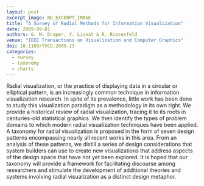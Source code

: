 ```yaml
---
layout: post
excerpt_image: NO_EXCERPT_IMAGE
title: "A Survey of Radial Methods for Information Visualization"
date: 2009-09-01
authors: G. M. Draper, Y. Livnat & R. Riesenfeld
venue: "IEEE Transactions on Visualization and Computer Graphics"
doi: 10.1109/TVCG.2009.23
categories:
  - survey
  - taxonomy
  - charts
---
```

Radial visualization, or the practice of displaying data in a circular or elliptical pattern, is an increasingly common technique in information visualization research. In spite of its prevalence, little work has been done to study this visualization paradigm as a methodology in its own right. We provide a historical review of radial visualization, tracing it to its roots in centuries-old statistical graphics. We then identify the types of problem domains to which modern radial visualization techniques have been applied. A taxonomy for radial visualization is proposed in the form of seven design patterns encompassing nearly all recent works in this area. From an analysis of these patterns, we distill a series of design considerations that system builders can use to create new visualizations that address aspects of the design space that have not yet been explored. It is hoped that our taxonomy will provide a framework for facilitating discourse among researchers and stimulate the development of additional theories and systems involving radial visualization as a distinct design metaphor.
